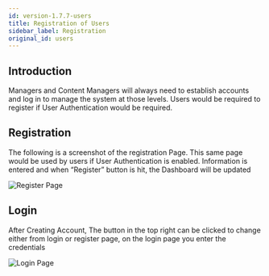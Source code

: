 ```yaml
---
id: version-1.7.7-users
title: Registration of Users
sidebar_label: Registration
original_id: users
---
```

## Introduction

Managers and Content Managers will always need to establish accounts and log in to manage the system at those levels. Users would be required to register if User Authentication would be required. 


## Registration 

The following is a screenshot of the registration Page.
This same page would be used by users if User Authentication is enabled. 
Information is entered and when “Register” button is hit, the Dashboard will be updated
 

![Register Page](assets/register.png)  

## Login 

After Creating Account, The button in the top right can be clicked to change either from login or register page, on the login page you enter the credentials 

![Login Page](assets/login.png)  

